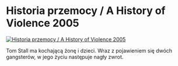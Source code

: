 Historia przemocy / A History of Violence 2005 
=============
[![Historia przemocy / A History of Violence 2005 ](http://vidos.pl/images/player.gif)](http://vidos.pl/historia-przemocy-a-history-of-violence-2005)

 Tom Stall ma kochającą żonę i dzieci. Wraz z pojawieniem się dwóch gangsterów, w jego życiu następuje nagły zwrot.

